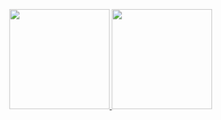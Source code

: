 <div>
<a href="https://github.com/paulocamargojr">
<img height="180em" src="https://github-readme-stats.vercel.app/api/top-langs/?username=paulocamargojr&layout=compact&langs_count=7"/>
<img height="180em" src="https://github-readme-stats.vercel.app/api?username=paulocamargojr&show_icons=true&count_private=true"/>
</div>
  
<!-- theme=dracula&include_all_commits=true& | &theme=dracula  -->

